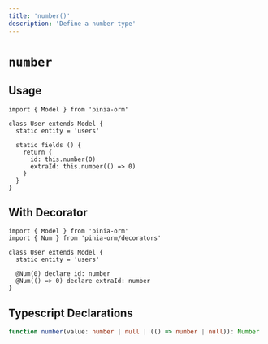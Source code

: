 ```yaml
---
title: 'number()'
description: 'Define a number type'
---
```


# `number`

## Usage

````js[User.js]
import { Model } from 'pinia-orm'

class User extends Model {
  static entity = 'users'

  static fields () {
    return {
      id: this.number(0)
      extraId: this.number(() => 0)
    }
  }
}
````

## With Decorator

````ts[User.ts]
import { Model } from 'pinia-orm'
import { Num } from 'pinia-orm/decorators'

class User extends Model {
  static entity = 'users'
  
  @Num(0) declare id: number
  @Num(() => 0) declare extraId: number
}
````

## Typescript Declarations

````ts
function number(value: number | null | (() => number | null)): Number
````
